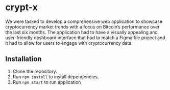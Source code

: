 # crypt-x

We were tasked to develop a comprehensive web application to showcase cryptocurrency market trends 
with a focus on Bitcoin’s performance over the last six months. 
The application had to have a visually appealing and user-friendly dashboard interface that had 
to match a Figma file project and it had to allow for users to engage with cryptocurrency data.

## Installation 

1. Clone the repository.
2. Run `npm install` to install dependencies.
3. Run `npm start` to run application
